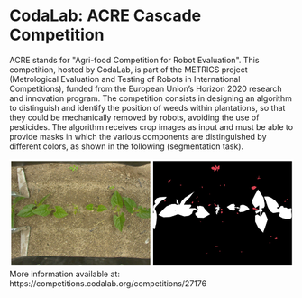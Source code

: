 # CodaLab: ACRE Cascade Competition

ACRE stands for "Agri-food Competition for Robot Evaluation". This competition, hosted by CodaLab, is part of the METRICS project (Metrological Evaluation and Testing of Robots in International Competitions), funded from the European Union’s Horizon 2020 research and innovation program.
The competition consists in designing an algorithm to distinguish and identify the position of weeds within plantations, so that they could be mechanically removed by robots, avoiding the use of pesticides. 
The algorithm receives crop images as input and must be able to provide masks in which the various components are distinguished by different colors, as shown in the following (segmentation task).
<!--- ![Alt text](images/CodaLab.png?raw=true)   versione senza possibilità di cambiare dimensione immagini. se invece voglio farlo usare quella sotto-->
<!--- <div style="text-align:center"><img src="images/CodaLab.png?raw=true" alt="drawing" width="900"/></div> con questa però non riesco a centrarlo-->
<img src="images/CodaLab.png?raw=true" alt="drawing" width="900"/>
More information available at: <a>https://competitions.codalab.org/competitions/27176</a>
